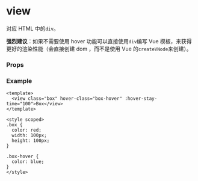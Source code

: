 <script setup>
import Props from '/@theme/components/Props.vue'

const props = [
    {
        name: "hover-class", 
        type:"string",
        default: "none",
        required: false, 
        desc:`指定按下去的样式类。当 hover-class="none" 时，没有点击态效果`, 
        version: "0.1.0"
    },
    {
        name: "hover-stop-propagation", 
        type:"boolean",
        default: "false",
        required: false, 
        desc:"指定是否阻止本节点的祖先节点出现点击态", 
        version: "0.1.0"
    },
    {
        name: "hover-start-time", 
        type:"number",
        default: "50",
        required: false, 
        desc:"按住后多久出现点击态，单位毫秒", 
        version: "0.1.0"
    },
    {
        name: "hover-stay-time", 
        type:"number",
        default: "400",
        required: false, 
        desc:"手指松开后点击态保留时间，单位毫秒", 
        version: "0.1.0"
    },
]

</script>

# view

对应 HTML 中的`div`。

**强烈建议**：如果不需要使用 hover 功能可以直接使用`div`编写 Vue 模板，来获得更好的渲染性能（会直接创建 dom ，而不是使用 Vue 的`createVNode`来创建）。

### Props

<Props :data="props" />

### Example

```vue
<template>
  <view class="box" hover-class="box-hover" :hover-stay-time="100">Box</view>
</template>

<style scoped>
.box {
  color: red;
  width: 100px;
  height: 100px;
}

.box-hover {
  color: blue;
}
</style>
```
